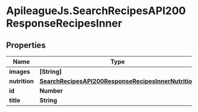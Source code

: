 # ApileagueJs.SearchRecipesAPI200ResponseRecipesInner

## Properties

Name | Type | Description | Notes
------------ | ------------- | ------------- | -------------
**images** | **[String]** |  | [optional] 
**nutrition** | [**SearchRecipesAPI200ResponseRecipesInnerNutrition**](SearchRecipesAPI200ResponseRecipesInnerNutrition.md) |  | [optional] 
**id** | **Number** |  | [optional] 
**title** | **String** |  | [optional] 


